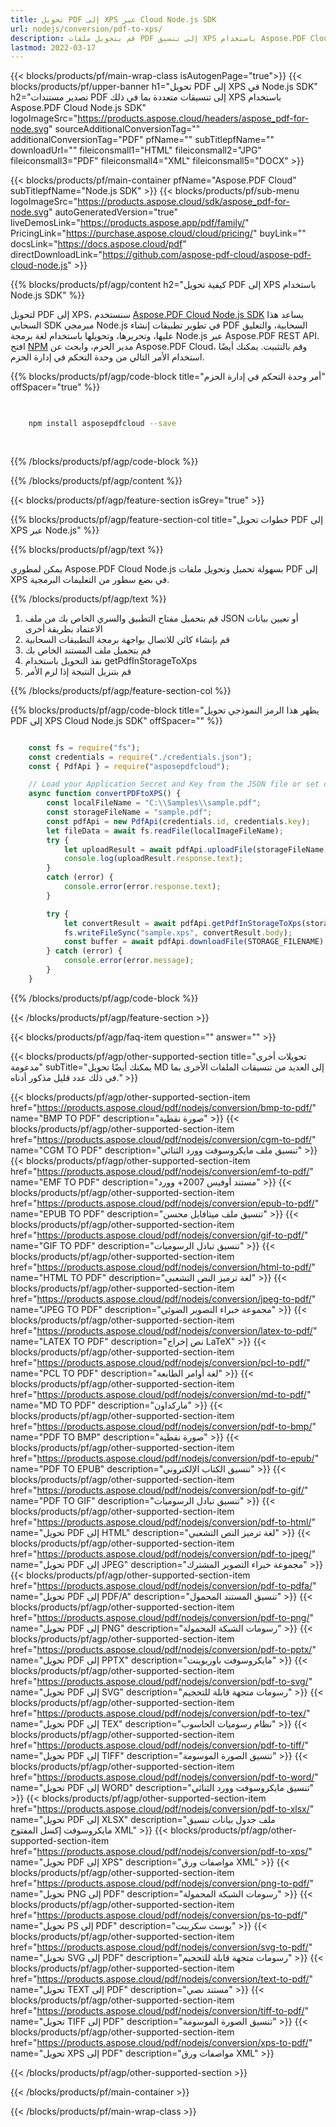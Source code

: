 ```yaml
---
title: تحويل PDF إلى XPS عبر Cloud Node.js SDK
url: nodejs/conversion/pdf-to-xps/
description: قم بتحويل ملفات PDF إلى تنسيق XPS باستخدام Aspose.PDF Cloud SDK لـ Node.js. حافظ على تكامل التخطيط.
lastmod: 2022-03-17
---
```


{{< blocks/products/pf/main-wrap-class isAutogenPage="true">}}
{{< blocks/products/pf/upper-banner h1="تحويل PDF إلى XPS في Node.js SDK" h2="تصدير مستندات PDF إلى تنسيقات متعددة بما في ذلك XPS باستخدام Aspose.PDF Cloud Node.js SDK" logoImageSrc="https://products.aspose.cloud/headers/aspose_pdf-for-node.svg" sourceAdditionalConversionTag="" additionalConversionTag="PDF" pfName="" subTitlepfName="" downloadUrl="" fileiconsmall1="HTML" fileiconsmall2="JPG" fileiconsmall3="PDF" fileiconsmall4="XML" fileiconsmall5="DOCX" >}}

{{< blocks/products/pf/main-container pfName="Aspose.PDF Cloud" subTitlepfName="Node.js SDK" >}}
{{< blocks/products/pf/sub-menu logoImageSrc="https://products.aspose.cloud/sdk/aspose_pdf-for-node.svg"
autoGeneratedVersion="true"
liveDemosLink="https://products.aspose.app/pdf/family/" PricingLink="https://purchase.aspose.cloud/cloud/pricing/" buyLink="" docsLink="https://docs.aspose.cloud/pdf"  directDownloadLink="https://github.com/aspose-pdf-cloud/aspose-pdf-cloud-node.js" >}}

{{% blocks/products/pf/agp/content h2="كيفية تحويل PDF إلى XPS باستخدام Node.js SDK" %}}

لتحويل PDF إلى XPS، سنستخدم
[Aspose.PDF Cloud Node.js SDK](https://products.aspose.cloud/pdf/nodejs/)
يساعد هذا السحابي SDK مبرمجي Node.js في تطوير تطبيقات إنشاء PDF السحابية، والتعليق عليها، وتحريرها، وتحويلها باستخدام لغة برمجة Node.js عبر Aspose.PDF REST API. افتح
[NPM](https://www.npmjs.com/package/asposepdfcloud)
مدير الحزم، وابحث عن
Aspose.PDF Cloud،
وقم بالتثبيت. يمكنك أيضًا استخدام الأمر التالي من وحدة التحكم في إدارة الحزم.

{{% blocks/products/pf/agp/code-block title="أمر وحدة التحكم في إدارة الحزم" offSpacer="true" %}}

```bash

     
    npm install asposepdfcloud --save
     
     

```

{{% /blocks/products/pf/agp/code-block %}}

{{% /blocks/products/pf/agp/content %}}

{{< blocks/products/pf/agp/feature-section isGrey="true" >}}

{{% blocks/products/pf/agp/feature-section-col title="خطوات تحويل PDF إلى XPS عبر Node.js" %}}

{{% blocks/products/pf/agp/text %}}

يمكن لمطوري Aspose.PDF Cloud Node.js بسهولة تحميل وتحويل ملفات PDF إلى XPS في بضع سطور من التعليمات البرمجية.

{{% /blocks/products/pf/agp/text %}}

1. قم بتحميل مفتاح التطبيق والسري الخاص بك من ملف JSON أو تعيين بيانات الاعتماد بطريقة أخرى
1. قم بإنشاء كائن للاتصال بواجهة برمجة التطبيقات السحابية
1. قم بتحميل ملف المستند الخاص بك
1. نفذ التحويل باستخدام getPdfInStorageToXps
1. قم بتنزيل النتيجة إذا لزم الأمر

{{% /blocks/products/pf/agp/feature-section-col %}}


{{% blocks/products/pf/agp/code-block title="يظهر هذا الرمز النموذجي تحويل PDF إلى XPS Cloud Node.js SDK" offSpacer="" %}}

```js

    const fs = require("fs");
    const credentials = require("./credentials.json");
    const { PdfApi } = require("asposepdfcloud");

    // Load your Application Secret and Key from the JSON file or set credentials in another way
    async function convertPDFtoXPS() {
        const localFileName = "C:\\Samples\\sample.pdf";
        const storageFileName = "sample.pdf";
        const pdfApi = new PdfApi(credentials.id, credentials.key);
        let fileData = await fs.readFile(localImageFileName);
        try {
            let uploadResult = await pdfApi.uploadFile(storageFileName, fileData);
            console.log(uploadResult.response.text);
        }
        catch (error) {
            console.error(error.response.text);
        }

        try {
            let convertResult = await pdfApi.getPdfInStorageToXps(storageFileName + "1");
            fs.writeFileSync("sample.xps", convertResult.body);
            const buffer = await pdfApi.downloadFile(STORAGE_FILENAME);
        } catch (error) {
            console.error(error.message);
        }
    }
```

{{% /blocks/products/pf/agp/code-block %}}

{{< /blocks/products/pf/agp/feature-section >}}

{{< blocks/products/pf/agp/faq-item question="" answer="" >}}

{{< blocks/products/pf/agp/other-supported-section title="تحويلات أخرى مدعومة" subTitle="يمكنك أيضًا تحويل MD إلى العديد من تنسيقات الملفات الأخرى بما في ذلك عدد قليل مذكور أدناه." >}}

{{< blocks/products/pf/agp/other-supported-section-item href="https://products.aspose.cloud/pdf/nodejs/conversion/bmp-to-pdf/" name="BMP TO PDF" description="صورة نقطية" >}}
{{< blocks/products/pf/agp/other-supported-section-item href="https://products.aspose.cloud/pdf/nodejs/conversion/cgm-to-pdf/" name="CGM TO PDF" description="تنسيق ملف مايكروسوفت وورد الثنائي" >}}
{{< blocks/products/pf/agp/other-supported-section-item href="https://products.aspose.cloud/pdf/nodejs/conversion/emf-to-pdf/" name="EMF TO PDF" description="مستند أوفيس 2007+ وورد" >}}
{{< blocks/products/pf/agp/other-supported-section-item href="https://products.aspose.cloud/pdf/nodejs/conversion/epub-to-pdf/" name="EPUB TO PDF" description="تنسيق ملف ميتافايل محسن" >}}
{{< blocks/products/pf/agp/other-supported-section-item href="https://products.aspose.cloud/pdf/nodejs/conversion/gif-to-pdf/" name="GIF TO PDF" description="تنسيق تبادل الرسوميات" >}}
{{< blocks/products/pf/agp/other-supported-section-item href="https://products.aspose.cloud/pdf/nodejs/conversion/html-to-pdf/" name="HTML TO PDF" description="لغة ترميز النص التشعبي" >}}
{{< blocks/products/pf/agp/other-supported-section-item href="https://products.aspose.cloud/pdf/nodejs/conversion/jpeg-to-pdf/" name="JPEG TO PDF" description="مجموعة خبراء التصوير الضوئي" >}}
{{< blocks/products/pf/agp/other-supported-section-item href="https://products.aspose.cloud/pdf/nodejs/conversion/latex-to-pdf/" name="LATEX TO PDF" description="نص إخراج LaTeX" >}}
{{< blocks/products/pf/agp/other-supported-section-item href="https://products.aspose.cloud/pdf/nodejs/conversion/pcl-to-pdf/" name="PCL TO PDF" description="لغة أوامر الطابعة" >}}
{{< blocks/products/pf/agp/other-supported-section-item href="https://products.aspose.cloud/pdf/nodejs/conversion/md-to-pdf/" name="MD TO PDF" description="ماركداون" >}}
{{< blocks/products/pf/agp/other-supported-section-item href="https://products.aspose.cloud/pdf/nodejs/conversion/pdf-to-bmp/" name="PDF TO BMP" description="صورة نقطية" >}}
{{< blocks/products/pf/agp/other-supported-section-item href="https://products.aspose.cloud/pdf/nodejs/conversion/pdf-to-epub/" name="PDF TO EPUB" description="تنسيق الكتاب الإلكتروني" >}}
{{< blocks/products/pf/agp/other-supported-section-item href="https://products.aspose.cloud/pdf/nodejs/conversion/pdf-to-gif/" name="PDF TO GIF" description="تنسيق تبادل الرسوميات" >}}
{{< blocks/products/pf/agp/other-supported-section-item href="https://products.aspose.cloud/pdf/nodejs/conversion/pdf-to-html/" name="تحويل PDF إلى HTML" description="لغة ترميز النص التشعبي" >}}
{{< blocks/products/pf/agp/other-supported-section-item href="https://products.aspose.cloud/pdf/nodejs/conversion/pdf-to-jpeg/" name="تحويل PDF إلى JPEG" description="مجموعة خبراء التصوير المشترك" >}}
{{< blocks/products/pf/agp/other-supported-section-item href="https://products.aspose.cloud/pdf/nodejs/conversion/pdf-to-pdfa/" name="تحويل PDF إلى PDF/A" description="تنسيق المستند المحمول" >}}
{{< blocks/products/pf/agp/other-supported-section-item href="https://products.aspose.cloud/pdf/nodejs/conversion/pdf-to-png/" name="تحويل PDF إلى PNG" description="رسومات الشبكة المحمولة" >}}
{{< blocks/products/pf/agp/other-supported-section-item href="https://products.aspose.cloud/pdf/nodejs/conversion/pdf-to-pptx/" name="تحويل PDF إلى PPTX" description="مايكروسوفت باوربوينت" >}}
{{< blocks/products/pf/agp/other-supported-section-item href="https://products.aspose.cloud/pdf/nodejs/conversion/pdf-to-svg/" name="تحويل PDF إلى SVG" description="رسومات متجهة قابلة للتحجيم" >}}
{{< blocks/products/pf/agp/other-supported-section-item href="https://products.aspose.cloud/pdf/nodejs/conversion/pdf-to-tex/" name="تحويل PDF إلى TEX" description="نظام رسوميات الحاسوب" >}}
{{< blocks/products/pf/agp/other-supported-section-item href="https://products.aspose.cloud/pdf/nodejs/conversion/pdf-to-tiff/" name="تحويل PDF إلى TIFF" description="تنسيق الصورة الموسومة" >}}
{{< blocks/products/pf/agp/other-supported-section-item href="https://products.aspose.cloud/pdf/nodejs/conversion/pdf-to-word/" name="تحويل PDF إلى WORD" description="تنسيق مايكروسوفت وورد الثنائي" >}}
{{< blocks/products/pf/agp/other-supported-section-item href="https://products.aspose.cloud/pdf/nodejs/conversion/pdf-to-xlsx/" name="تحويل PDF إلى XLSX" description="ملف جدول بيانات تنسيق مايكروسوفت إكسل المفتوح XML" >}}
{{< blocks/products/pf/agp/other-supported-section-item href="https://products.aspose.cloud/pdf/nodejs/conversion/pdf-to-xps/" name="تحويل PDF إلى XPS" description="مواصفات ورق XML" >}}
{{< blocks/products/pf/agp/other-supported-section-item href="https://products.aspose.cloud/pdf/nodejs/conversion/png-to-pdf/" name="تحويل PNG إلى PDF" description="رسومات الشبكة المحمولة" >}}
{{< blocks/products/pf/agp/other-supported-section-item href="https://products.aspose.cloud/pdf/nodejs/conversion/ps-to-pdf/" name="تحويل PS إلى PDF" description="بوست سكريبت" >}}
{{< blocks/products/pf/agp/other-supported-section-item href="https://products.aspose.cloud/pdf/nodejs/conversion/svg-to-pdf/" name="تحويل SVG إلى PDF" description="رسومات متجهة قابلة للتحجيم" >}}
{{< blocks/products/pf/agp/other-supported-section-item href="https://products.aspose.cloud/pdf/nodejs/conversion/text-to-pdf/" name="تحويل TEXT إلى PDF" description="مستند نصي" >}}
{{< blocks/products/pf/agp/other-supported-section-item href="https://products.aspose.cloud/pdf/nodejs/conversion/tiff-to-pdf/" name="تحويل TIFF إلى PDF" description="تنسيق الصورة الموسومة" >}}
{{< blocks/products/pf/agp/other-supported-section-item href="https://products.aspose.cloud/pdf/nodejs/conversion/xps-to-pdf/" name="تحويل XPS إلى PDF" description="مواصفات ورق XML" >}}

{{< /blocks/products/pf/agp/other-supported-section >}}

{{< /blocks/products/pf/main-container >}}

{{< /blocks/products/pf/main-wrap-class >}}


